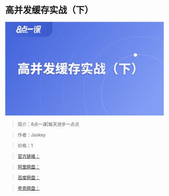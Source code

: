 # 高并发缓存实战（下）

![img](../../assets/CioPOWHn3OCARMEHAAKXEE66a9c317.png)

> 简介：8点一课|每天进步一点点

> 作者：Jaskey

> 价格：1

> [官方链接：]()

> [阿里网盘：]()

> [百度网盘：]()

> [夸克网盘：]()
